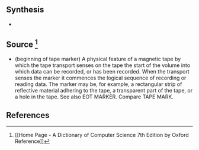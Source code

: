 ## Synthesis
- 
## Source [^1]
- (beginning of tape marker) A physical feature of a magnetic tape by which the tape transport senses on the tape the start of the volume into which data can be recorded, or has been recorded. When the transport senses the marker it commences the logical sequence of recording or reading data. The marker may be, for example, a rectangular strip of reflective material adhering to the tape, a transparent part of the tape, or a hole in the tape. See also EOT MARKER. Compare TAPE MARK.
## References

[^1]: [[Home Page - A Dictionary of Computer Science 7th Edition by Oxford Reference]]
